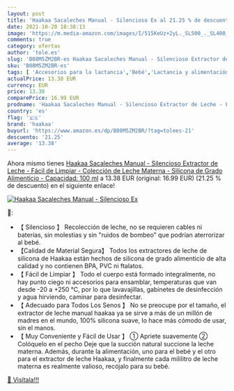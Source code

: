 ```yaml
---
layout: post
title: 'Haakaa Sacaleches Manual - Silencioso Ex al 21.25 % de descuento'
date: 2021-10-20 18:38:13
image: 'https://m.media-amazon.com/images/I/515KeUz+2yL._SL500_._SL400_.jpg'
comments: true
category: ofertas
author: 'tole.es'
slug: 'B08M5ZM2BR-es Haakaa Sacaleches Manual - Silencioso Extractor de Leche -...'
sku: 'B08M5ZM2BR-es'
tags: [ 'Accesorios para la lactancia','Bebé','Lactancia y alimentación','Sacaleches','haakaa','sacaleches', ]
actualPrice: 13.38 EUR
currency: EUR
price: 13.38
comparePrice: 16.99 EUR
prodname: 'Haakaa Sacaleches Manual - Silencioso Extractor de Leche - Fácil de Limpiar - Colección de Leche Materna - Silicona de Grado Alimenticio - Capacidad: 100 ml'
country: 'es'
flag: '🇪🇸'
brand: 'haakaa'
buyurl: 'https://www.amazon.es/dp/B08M5ZM2BR/?tag=tolees-21'
descuento: '21.25'
average: '13.38'
---
```


Ahora mismo tienes [Haakaa Sacaleches Manual - Silencioso Extractor de Leche - Fácil de Limpiar - Colección de Leche Materna - Silicona de Grado Alimenticio - Capacidad: 100 ml](https://www.amazon.es/dp/B08M5ZM2BR/?tag=tolees-21) a 13.38 EUR (original: 16.99 EUR) (21.25 %  de descuento) en el siguiente enlace!

[![Haakaa Sacaleches Manual - Silencioso Ex](https://m.media-amazon.com/images/I/515KeUz+2yL._SL500_._SL400_.jpg)](https://www.amazon.es/dp/B08M5ZM2BR/?tag=tolees-21)

🔎:

- 【 Silencioso 】 Recolección de leche, no se requieren cables ni baterías, sin molestias y sin "ruidos de bombeo" que podrían aterrorizar al bebé.
- 【Calidad de Material Segura】 Todos los extractores de leche de silicona de Haakaa están hechos de silicona de grado alimenticio de alta calidad y no contienen BPA, PVC ni ftalatos.
- 【 Fácil de Limpiar 】 Todo el cuerpo está formado integralmente, no hay punto ciego ni accesorios para ensamblar, temperaturas que van desde -20 a +250 ℃, por lo que lavavajillas, gabinetes de desinfección y agua hirviendo, caminar para desinfectar.
- 【 Adecuado para Todos Los Senos 】 No se preocupe por el tamaño, el extractor de leche manual haakaa ya se sirve a más de un millón de madres en el mundo, 100% silicona suave, lo hace más cómodo de usar, sin el manos.
- 【 Muy Conveniente y Fácil de Usar 】 ① Apriete suavemente ② Colóquelo en el pecho Deje que la succión natural succione la leche materna. Además, durante la alimentación, uno para el bebé y el otro para el extractor de leche Haakaa, y finalmente cada mililitro de leche materna es realmente valioso, recójalo para su bebé.

[🛒 Visítala!!!](https://www.amazon.es/dp/B08M5ZM2BR/?tag=tolees-21)
